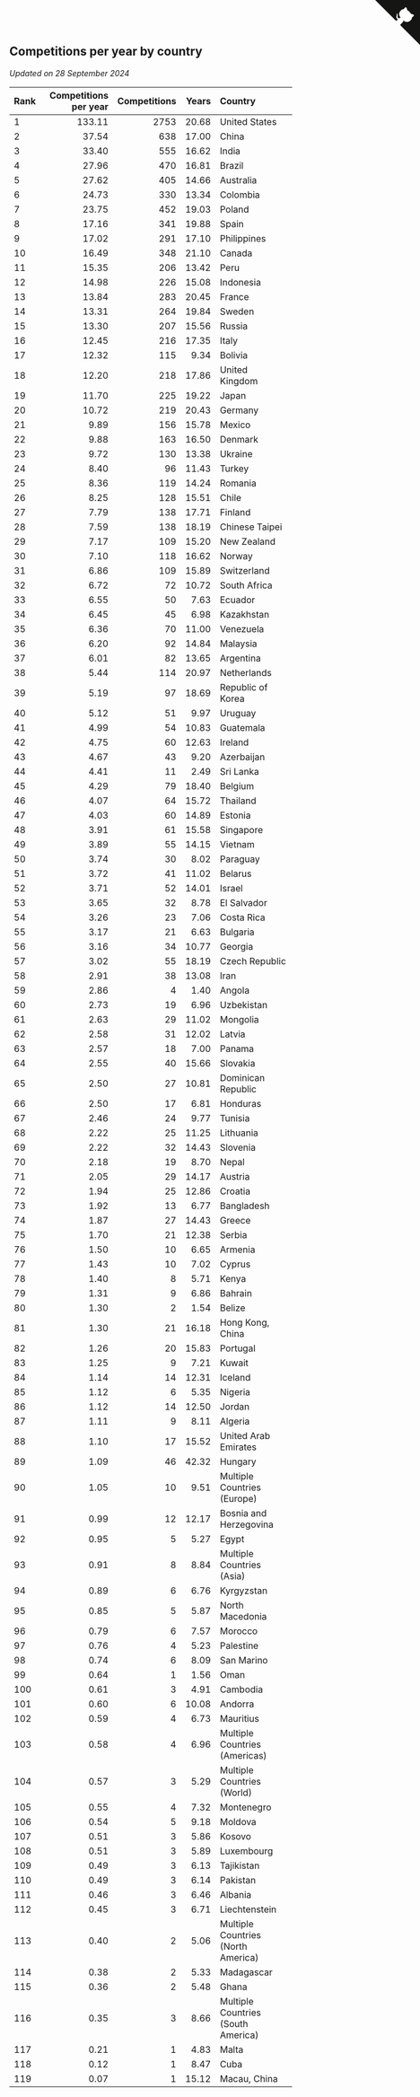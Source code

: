 ## Competitions per year by country

*Updated on 28 September 2024*

| Rank | Competitions per year | Competitions | Years | Country |
| :--- | ---: | ---: | ---: | :--- |
| 1 | 133.11 | 2753 | 20.68 | United States |
| 2 | 37.54 | 638 | 17.00 | China |
| 3 | 33.40 | 555 | 16.62 | India |
| 4 | 27.96 | 470 | 16.81 | Brazil |
| 5 | 27.62 | 405 | 14.66 | Australia |
| 6 | 24.73 | 330 | 13.34 | Colombia |
| 7 | 23.75 | 452 | 19.03 | Poland |
| 8 | 17.16 | 341 | 19.88 | Spain |
| 9 | 17.02 | 291 | 17.10 | Philippines |
| 10 | 16.49 | 348 | 21.10 | Canada |
| 11 | 15.35 | 206 | 13.42 | Peru |
| 12 | 14.98 | 226 | 15.08 | Indonesia |
| 13 | 13.84 | 283 | 20.45 | France |
| 14 | 13.31 | 264 | 19.84 | Sweden |
| 15 | 13.30 | 207 | 15.56 | Russia |
| 16 | 12.45 | 216 | 17.35 | Italy |
| 17 | 12.32 | 115 | 9.34 | Bolivia |
| 18 | 12.20 | 218 | 17.86 | United Kingdom |
| 19 | 11.70 | 225 | 19.22 | Japan |
| 20 | 10.72 | 219 | 20.43 | Germany |
| 21 | 9.89 | 156 | 15.78 | Mexico |
| 22 | 9.88 | 163 | 16.50 | Denmark |
| 23 | 9.72 | 130 | 13.38 | Ukraine |
| 24 | 8.40 | 96 | 11.43 | Turkey |
| 25 | 8.36 | 119 | 14.24 | Romania |
| 26 | 8.25 | 128 | 15.51 | Chile |
| 27 | 7.79 | 138 | 17.71 | Finland |
| 28 | 7.59 | 138 | 18.19 | Chinese Taipei |
| 29 | 7.17 | 109 | 15.20 | New Zealand |
| 30 | 7.10 | 118 | 16.62 | Norway |
| 31 | 6.86 | 109 | 15.89 | Switzerland |
| 32 | 6.72 | 72 | 10.72 | South Africa |
| 33 | 6.55 | 50 | 7.63 | Ecuador |
| 34 | 6.45 | 45 | 6.98 | Kazakhstan |
| 35 | 6.36 | 70 | 11.00 | Venezuela |
| 36 | 6.20 | 92 | 14.84 | Malaysia |
| 37 | 6.01 | 82 | 13.65 | Argentina |
| 38 | 5.44 | 114 | 20.97 | Netherlands |
| 39 | 5.19 | 97 | 18.69 | Republic of Korea |
| 40 | 5.12 | 51 | 9.97 | Uruguay |
| 41 | 4.99 | 54 | 10.83 | Guatemala |
| 42 | 4.75 | 60 | 12.63 | Ireland |
| 43 | 4.67 | 43 | 9.20 | Azerbaijan |
| 44 | 4.41 | 11 | 2.49 | Sri Lanka |
| 45 | 4.29 | 79 | 18.40 | Belgium |
| 46 | 4.07 | 64 | 15.72 | Thailand |
| 47 | 4.03 | 60 | 14.89 | Estonia |
| 48 | 3.91 | 61 | 15.58 | Singapore |
| 49 | 3.89 | 55 | 14.15 | Vietnam |
| 50 | 3.74 | 30 | 8.02 | Paraguay |
| 51 | 3.72 | 41 | 11.02 | Belarus |
| 52 | 3.71 | 52 | 14.01 | Israel |
| 53 | 3.65 | 32 | 8.78 | El Salvador |
| 54 | 3.26 | 23 | 7.06 | Costa Rica |
| 55 | 3.17 | 21 | 6.63 | Bulgaria |
| 56 | 3.16 | 34 | 10.77 | Georgia |
| 57 | 3.02 | 55 | 18.19 | Czech Republic |
| 58 | 2.91 | 38 | 13.08 | Iran |
| 59 | 2.86 | 4 | 1.40 | Angola |
| 60 | 2.73 | 19 | 6.96 | Uzbekistan |
| 61 | 2.63 | 29 | 11.02 | Mongolia |
| 62 | 2.58 | 31 | 12.02 | Latvia |
| 63 | 2.57 | 18 | 7.00 | Panama |
| 64 | 2.55 | 40 | 15.66 | Slovakia |
| 65 | 2.50 | 27 | 10.81 | Dominican Republic |
| 66 | 2.50 | 17 | 6.81 | Honduras |
| 67 | 2.46 | 24 | 9.77 | Tunisia |
| 68 | 2.22 | 25 | 11.25 | Lithuania |
| 69 | 2.22 | 32 | 14.43 | Slovenia |
| 70 | 2.18 | 19 | 8.70 | Nepal |
| 71 | 2.05 | 29 | 14.17 | Austria |
| 72 | 1.94 | 25 | 12.86 | Croatia |
| 73 | 1.92 | 13 | 6.77 | Bangladesh |
| 74 | 1.87 | 27 | 14.43 | Greece |
| 75 | 1.70 | 21 | 12.38 | Serbia |
| 76 | 1.50 | 10 | 6.65 | Armenia |
| 77 | 1.43 | 10 | 7.02 | Cyprus |
| 78 | 1.40 | 8 | 5.71 | Kenya |
| 79 | 1.31 | 9 | 6.86 | Bahrain |
| 80 | 1.30 | 2 | 1.54 | Belize |
| 81 | 1.30 | 21 | 16.18 | Hong Kong, China |
| 82 | 1.26 | 20 | 15.83 | Portugal |
| 83 | 1.25 | 9 | 7.21 | Kuwait |
| 84 | 1.14 | 14 | 12.31 | Iceland |
| 85 | 1.12 | 6 | 5.35 | Nigeria |
| 86 | 1.12 | 14 | 12.50 | Jordan |
| 87 | 1.11 | 9 | 8.11 | Algeria |
| 88 | 1.10 | 17 | 15.52 | United Arab Emirates |
| 89 | 1.09 | 46 | 42.32 | Hungary |
| 90 | 1.05 | 10 | 9.51 | Multiple Countries (Europe) |
| 91 | 0.99 | 12 | 12.17 | Bosnia and Herzegovina |
| 92 | 0.95 | 5 | 5.27 | Egypt |
| 93 | 0.91 | 8 | 8.84 | Multiple Countries (Asia) |
| 94 | 0.89 | 6 | 6.76 | Kyrgyzstan |
| 95 | 0.85 | 5 | 5.87 | North Macedonia |
| 96 | 0.79 | 6 | 7.57 | Morocco |
| 97 | 0.76 | 4 | 5.23 | Palestine |
| 98 | 0.74 | 6 | 8.09 | San Marino |
| 99 | 0.64 | 1 | 1.56 | Oman |
| 100 | 0.61 | 3 | 4.91 | Cambodia |
| 101 | 0.60 | 6 | 10.08 | Andorra |
| 102 | 0.59 | 4 | 6.73 | Mauritius |
| 103 | 0.58 | 4 | 6.96 | Multiple Countries (Americas) |
| 104 | 0.57 | 3 | 5.29 | Multiple Countries (World) |
| 105 | 0.55 | 4 | 7.32 | Montenegro |
| 106 | 0.54 | 5 | 9.18 | Moldova |
| 107 | 0.51 | 3 | 5.86 | Kosovo |
| 108 | 0.51 | 3 | 5.89 | Luxembourg |
| 109 | 0.49 | 3 | 6.13 | Tajikistan |
| 110 | 0.49 | 3 | 6.14 | Pakistan |
| 111 | 0.46 | 3 | 6.46 | Albania |
| 112 | 0.45 | 3 | 6.71 | Liechtenstein |
| 113 | 0.40 | 2 | 5.06 | Multiple Countries (North America) |
| 114 | 0.38 | 2 | 5.33 | Madagascar |
| 115 | 0.36 | 2 | 5.48 | Ghana |
| 116 | 0.35 | 3 | 8.66 | Multiple Countries (South America) |
| 117 | 0.21 | 1 | 4.83 | Malta |
| 118 | 0.12 | 1 | 8.47 | Cuba |
| 119 | 0.07 | 1 | 15.12 | Macau, China |


<a href="https://github.com/JustinTimeCuber/wca_statistics" class="github-corner" aria-label="View source on Github"><svg width="80" height="80" viewBox="0 0 250 250" style="fill:#151513; color:#fff; position: absolute; top: 0; border: 0; right: 0;" aria-hidden="true"><path d="M0,0 L115,115 L130,115 L142,142 L250,250 L250,0 Z"></path><path d="M128.3,109.0 C113.8,99.7 119.0,89.6 119.0,89.6 C122.0,82.7 120.5,78.6 120.5,78.6 C119.2,72.0 123.4,76.3 123.4,76.3 C127.3,80.9 125.5,87.3 125.5,87.3 C122.9,97.6 130.6,101.9 134.4,103.2" fill="currentColor" style="transform-origin: 130px 106px;" class="octo-arm"></path><path d="M115.0,115.0 C114.9,115.1 118.7,116.5 119.8,115.4 L133.7,101.6 C136.9,99.2 139.9,98.4 142.2,98.6 C133.8,88.0 127.5,74.4 143.8,58.0 C148.5,53.4 154.0,51.2 159.7,51.0 C160.3,49.4 163.2,43.6 171.4,40.1 C171.4,40.1 176.1,42.5 178.8,56.2 C183.1,58.6 187.2,61.8 190.9,65.4 C194.5,69.0 197.7,73.2 200.1,77.6 C213.8,80.2 216.3,84.9 216.3,84.9 C212.7,93.1 206.9,96.0 205.4,96.6 C205.1,102.4 203.0,107.8 198.3,112.5 C181.9,128.9 168.3,122.5 157.7,114.1 C157.9,116.9 156.7,120.9 152.7,124.9 L141.0,136.5 C139.8,137.7 141.6,141.9 141.8,141.8 Z" fill="currentColor" class="octo-body"></path></svg></a><style>.github-corner:hover .octo-arm{animation:octocat-wave 560ms ease-in-out}@keyframes octocat-wave{0%,100%{transform:rotate(0)}20%,60%{transform:rotate(-25deg)}40%,80%{transform:rotate(10deg)}}@media (max-width:500px){.github-corner:hover .octo-arm{animation:none}.github-corner .octo-arm{animation:octocat-wave 560ms ease-in-out}}</style>
